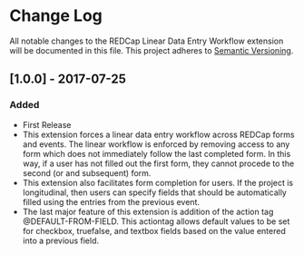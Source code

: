 # Change Log
All notable changes to the REDCap Linear Data Entry Workflow extension will be documented in this file.
This project adheres to [Semantic Versioning](http://semver.org/).

## [1.0.0] - 2017-07-25
### Added
- First Release
- This extension forces a linear data entry workflow across REDCap forms and events. The linear workflow is enforced by removing access to any form which does not immediately follow the last completed form. In this way, if a user has not filled out the first form, they cannot procede to the second (or and subsequent) form.
- This extension also facilitates form completion for users. If the project is longitudinal, then users can specify fields that should be automatically filled using the entries from the previous event.
- The last major feature of this extension is addition of the action tag @DEFAULT-FROM-FIELD. This actiontag allows default values to be set for checkbox, truefalse, and textbox fields based on the value entered into a previous field.
